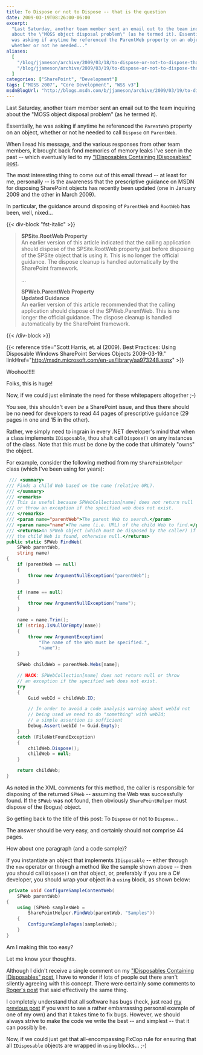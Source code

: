 ```yaml
---
title: To Dispose or not to Dispose -- that is the question
date: 2009-03-19T08:26:00-06:00
excerpt:
  "Last Saturday, another team member sent an email out to the team inquiring
  about the \"MOSS object disposal problem\" (as he termed it). Essentially, he
  was asking if anytime he referenced the ParentWeb property on an object,
  whether or not he needed..."
aliases:
  [
    "/blog/jjameson/archive/2009/03/18/to-dispose-or-not-to-dispose-that-is-the-question.aspx",
    "/blog/jjameson/archive/2009/03/19/to-dispose-or-not-to-dispose-that-is-the-question.aspx",
  ]
categories: ["SharePoint", "Development"]
tags: ["MOSS 2007", "Core Development", "WSS v3"]
msdnBlogUrl: "http://blogs.msdn.com/b/jjameson/archive/2009/03/19/to-dispose-or-not-to-dispose-that-is-the-question.aspx"
---
```


Last Saturday, another team member sent an email out to the team inquiring about
the "MOSS object disposal problem" (as he termed it).

Essentially, he was asking if anytime he referenced the `ParentWeb` property on
an object, whether or not he needed to call `Dispose` on `ParentWeb`.

When I read his message, and the various responses from other team members, it
brought back fond memories of memory leaks I've seen in the past -- which
eventually led to my
["IDisposables Containing IDisposables" post](/blog/jjameson/2008/04/09/memory-leak-in-splimitedwebpartmanager-a-k-a-idisposables-containing-idisposables).

The most interesting thing to come out of this email thread -- at least for me,
personally -- is the awareness that the prescriptive guidance on MSDN for
disposing SharePoint objects has recently been updated (one in January 2009 and
the other in March 2009).

In particular, the guidance around disposing of `ParentWeb` and `RootWeb` has
been, well, nixed...

{{< div-block "fst-italic" >}}

> **SPSite.RootWeb Property**\
> An earlier version of this article indicated that the calling application
> should dispose of the SPSite.RootWeb property just before disposing of the
> SPSite object that is using it. This is no longer the official guidance. The
> dispose cleanup is handled automatically by the SharePoint framework.
>
> ...
>
> **SPWeb.ParentWeb Property**\
> **Updated Guidance**\
> An earlier version of this article recommended that the calling application
> should dispose of the SPWeb.ParentWeb. This is no longer the official
> guidance. The dispose cleanup is handled automatically by the SharePoint
> framework.

{{< /div-block >}}

{{< reference
title="Scott Harris, et. al (2009). Best Practices: Using Disposable Windows SharePoint Services Objects 2009-03-19."
linkHref="http://msdn.microsoft.com/en-us/library/aa973248.aspx" >}}

Woohoo!!!!!

Folks, this is huge!

Now, if we could just eliminate the need for these whitepapers altogether ;-)

You see, this shouldn't even _be_ a SharePoint issue, and thus there should be
no need for developers to read 44 pages of prescriptive guidance (29 pages in
one and 15 in the other).

Rather, we simply need to ingrain in every .NET developer's mind that when a
class implements `IDisposable`, thou shalt call `Dispose()` on any instances of
the class. Note that this must be done by the code that ultimately "owns" the
object.

For example, consider the following method from my `SharePointHelper` class
(which I've been using for years):

```C#
 /// <summary>
/// Finds a child Web based on the name (relative URL).
/// </summary>
/// <remarks>
/// This is useful because SPWebCollection[name] does not return null
/// or throw an exception if the specified web does not exist.
/// </remarks>
/// <param name="parentWeb">The parent Web to search.</param>
/// <param name="name">The name (i.e. URL) of the child Web to find.</param>
/// <returns>An SPWeb object (which must be disposed by the caller) if
/// the child Web is found, otherwise null.</returns>
public static SPWeb FindWeb(
    SPWeb parentWeb,
    string name)
{
    if (parentWeb == null)
    {
        throw new ArgumentNullException("parentWeb");
    }

    if (name == null)
    {
        throw new ArgumentNullException("name");
    }

    name = name.Trim();
    if (string.IsNullOrEmpty(name))
    {
        throw new ArgumentException(
            "The name of the Web must be specified.",
            "name");
    }

    SPWeb childWeb = parentWeb.Webs[name];

    // HACK: SPWebCollection[name] does not return null or throw
    // an exception if the specified web does not exist.
    try
    {
        Guid webId = childWeb.ID;

        // In order to avoid a code analysis warning about webId not
        // being used we need to do "something" with webId;
        // a simple assertion is sufficient
        Debug.Assert(webId != Guid.Empty);
    }
    catch (FileNotFoundException)
    {
        childWeb.Dispose();
        childWeb = null;
    }

    return childWeb;
}
```

As noted in the XML comments for this method, the caller is responsible for
disposing of the returned `SPWeb` -- assuming the Web was successfully found. If
the `SPWeb` was not found, then obviously `SharePointHelper` must dispose of the
(bogus) object.

So getting back to the title of this post: To `Dispose` or not to `Dispose`...

The answer should be very easy, and certainly should not comprise 44 pages.

How about one paragraph (and a code sample)?

If you instantiate an object that implements `IDisposable` -- either through the
`new` operator or through a method like the sample shown above -- then you
should call `Dispose()` on that object, or, preferably if you are a C#
developer, you should wrap your object in a `using` block, as shown below:

```C#
 private void ConfigureSampleContentWeb(
    SPWeb parentWeb)
{
    using (SPWeb samplesWeb =
        SharePointHelper.FindWeb(parentWeb, "Samples"))
    {
        ConfigureSamplePages(samplesWeb);
    }
}
```

Am I making this too easy?

Let me know your thoughts.

Although I didn't receive a single comment on my
["IDisposables Containing IDisposables" post](/blog/jjameson/2008/04/09/memory-leak-in-splimitedwebpartmanager-a-k-a-idisposables-containing-idisposables),
I have to wonder if lots of people out there aren't silently agreeing with this
concept. There were certainly some comments to
[Roger's post](http://blogs.msdn.com/rogerla/archive/2008/02/12/sharepoint-2007-and-wss-3-0-dispose-patterns-by-example.aspx)
that said effectively the same thing.

I completely understand that all software has bugs (heck, just read
[my previous post](/blog/jjameson/2009/03/19/argumentnullexception-with-optional-publishingpage-description-property-with-some-thoughts-on-breaking-the-build-too)
if you want to see a rather embarrassing personal example of one of my own) and
that it takes time to fix bugs. However, we should always strive to make the
code we write the best -- and simplest -- that it can possibly be.

Now, if we could just get that all-encompassing FxCop rule for ensuring that all
`IDisposable` objects are wrapped in `using` blocks... ;-)
